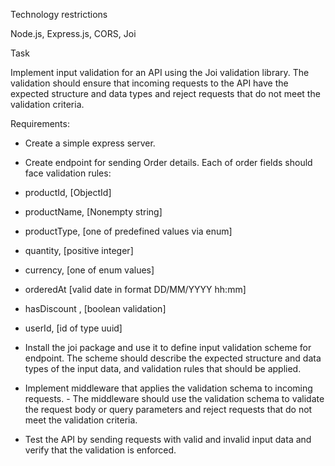 Technology restrictions

Node.js, Express.js, CORS, Joi

Task

Implement input validation for an API using the Joi validation library. The validation should ensure that incoming requests to the API have the expected structure and data types and reject requests that do not meet the validation criteria.

Requirements:

- Create a simple express server.

- Create endpoint for sending Order details. Each of order fields should face validation rules:

- productId, [ObjectId]

- productName, [Nonempty string]

- productType, [one of predefined values via enum]

- quantity, [positive integer]

- currency, [one of enum values]

- orderedAt [valid date in format DD/MM/YYYY hh:mm]

- hasDiscount , [boolean validation]

- userId, [id of type uuid]

- Install the joi package and use it to define input validation scheme for endpoint. The scheme should describe the expected structure and data types of the input data, and validation rules that should be applied.

- Implement middleware that applies the validation schema to incoming requests. - The middleware should use the validation schema to validate the request body or query parameters and reject requests that do not meet the validation criteria.

- Test the API by sending requests with valid and invalid input data and verify that the validation is enforced.
